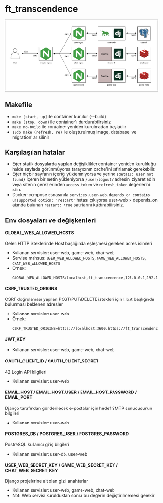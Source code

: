 # ft_transcendence
![Docker-compose schema](/assets/images/ft_transcendence_schema.png "ft_transcendence schema")

## Makefile
- `make [start, up]` ile container kurulur (--build)
- `make (stop, down)` ile container'ı durdurabilirsiniz
- `make no-build` ile container yeniden kurulmadan başlatılır
- `sudo make (refresh, re)` ile oluşturulmuş image, database, ve migration'lar silinir

## Karşılaşılan hatalar
- Eğer statik dosyalarda yapılan değişiklikler container yeniden kurulduğu halde sayfada görünmüyorsa tarayıcının cache'ini sıfırlamak gerekebilir.
- Eğer hiçbir sayfanın içeriği yüklenmiyorsa ve yerine `{detail: user not found}` içeren bir metin yükleniyorsa `/user/logout/` adresini ziyaret edin veya sitenin çerezlerinden `access_token` ve `refresh_token` değerlerini silin.
- Docker-compose esnasında `services.user-web.depends_on contains unsupported option: 'restart'` hatası çıkıyorsa user-web > depends\_on altında bulunan `restart: true` satırlarını kaldırabilirsiniz.

## Env dosyaları ve değişkenleri

#### GLOBAL_WEB_ALLOWED_HOSTS
Gelen HTTP isteklerinde Host başlığında eşleşmesi gereken adres isimleri
- Kullanan servisler: user-web, game-web, chat-web
- Servise mahsus: `USER_WEB_ALLOWED_HOSTS`, `GAME_WEB_ALLOWED_HOSTS`, `CHAT_WEB_ALLOWED_HOSTS`
- Örnek:
  ```shell
  GLOBAL_WEB_ALLOWED_HOSTS=localhost,ft_transcendence,127.0.0.1,192.168.1.6
  ```

#### CSRF_TRUSTED_ORIGINS
CSRF doğrulaması yapılan POST/PUT/DELETE istekleri için Host başlığında bulunması beklenen adresler
- Kullanan servisler: user-web
- Örnek:
  ```shell
  CSRF_TRUSTED_ORIGINS=https://localhost:3600,https://ft_transcendence:443
  ```

#### JWT_KEY
- Kullanan servisler: user-web, game-web, chat-web

#### OAUTH_CLIENT_ID / OAUTH_CLIENT_SECRET
42 Login API bilgileri
- Kullanan servisler: user-web

#### EMAIL_HOST / EMAIL_HOST_USER / EMAIL_HOST_PASSWORD / EMAIL_PORT
Django tarafından gönderilecek e-postalar için hedef SMTP sunucusunun bilgileri
- Kullanan servisler: user-web

#### POSTGRES_DB / POSTGRES_USER / POSTGRES_PASSWORD
PostreSQL kullanıcı giriş bilgileri
- Kullanan servisler: user-db, user-web

#### USER_WEB_SECRET_KEY / GAME_WEB_SECRET_KEY / CHAT_WEB_SECRET_KEY
Django projelerine ait olan gizli anahtarlar
- Kullanan servisler: user-web, game-web, chat-web
- Not: Web servisi kurulduktan sonra bu değerin değiştirilmemesi gerekir
